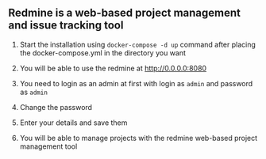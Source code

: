 ## Redmine is a web-based project management and issue tracking tool

1. Start the installation using `docker-compose -d up` command after placing the docker-compose.yml in the directory you want

2. You will be able to use the redmine at http://0.0.0.0:8080

3. You need to login as an admin at first with login as `admin` and password as `admin`

4. Change the password

5. Enter your details and save them

6. You will be able to manage projects with the redmine web-based project management tool
